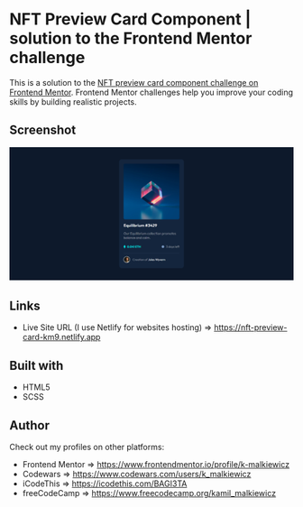 # NFT Preview Card Component | solution to the Frontend Mentor challenge

This is a solution to the [NFT preview card component challenge on Frontend Mentor](https://www.frontendmentor.io/challenges/nft-preview-card-component-SbdUL_w0U). Frontend Mentor challenges help you improve your coding skills by building realistic projects.

## Screenshot

![](./screenshot/screenshot.png)

## Links

- Live Site URL (I use Netlify for websites hosting) ⇒ https://nft-preview-card-km9.netlify.app

## Built with

- HTML5
- SCSS

## Author

Check out my profiles on other platforms:

- Frontend Mentor ⇒ https://www.frontendmentor.io/profile/k-malkiewicz
- Codewars ⇒ https://www.codewars.com/users/k_malkiewicz
- iCodeThis ⇒ https://icodethis.com/BAGI3TA
- freeCodeCamp ⇒ https://www.freecodecamp.org/kamil_malkiewicz
